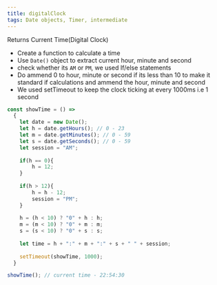 ```yaml
---
title: digitalClock
tags: Date objects, Timer, intermediate
---
```


Returns Current Time(Digital Clock)

- Create a function to calculate a time
- Use `Date()` object to extract current hour, minute and second
- check whether its `AM` or `PM`, we used If/else statements
- Do ammend 0 to hour, minute or second if its less than 10 to make it standard if calculations and ammend the hour, minute and second
- We used setTimeout to keep the clock ticking at every 1000ms i.e 1 second

```js
const showTime = () =>
  {
    let date = new Date();
    let h = date.getHours(); // 0 - 23
    let m = date.getMinutes(); // 0 - 59
    let s = date.getSeconds(); // 0 - 59
    let session = "AM";
    
    if(h == 0){
        h = 12;
    }
    
    if(h > 12){
        h = h - 12;
        session = "PM";
    }
    
    h = (h < 10) ? "0" + h : h;
    m = (m < 10) ? "0" + m : m;
    s = (s < 10) ? "0" + s : s;
    
    let time = h + ":" + m + ":" + s + " " + session;
    
    setTimeout(showTime, 1000);
  }
```

```js
showTime(); // current time - 22:54:30
```
